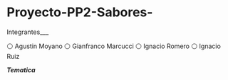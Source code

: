 # Proyecto-PP2-Sabores-

Integrantes___

⚪ Agustin Moyano
⚪ Gianfranco Marcucci
⚪ Ignacio Romero
⚪ Ignacio Ruiz

___Tematica___

